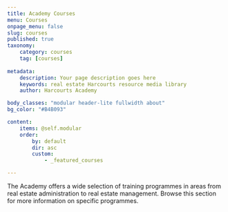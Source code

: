 ```yaml
---
title: Academy Courses
menu: Courses
onpage_menu: false
slug: courses
published: true
taxonomy:
	category: courses
	tag: [courses]
	
metadata:
    description: Your page description goes here
    keywords: real estate Harcourts resource media library
    author: Harcourts Academy

body_classes: "modular header-lite fullwidth about"
bg_color: "#B4B093"

content:
    items: @self.modular
    order:
        by: default
        dir: asc
        custom:
            - _featured_courses

---
```


The Academy offers a wide selection of training programmes in areas from real estate administration to real estate management. Browse this section for more information on specific programmes.